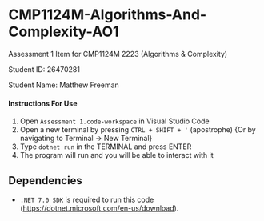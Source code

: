 # CMP1124M-Algorithms-And-Complexity-AO1
 Assessment 1 Item for CMP1124M 2223 (Algorithms & Complexity)
 
 Student ID: 26470281
 
 Student Name: Matthew Freeman

#### Instructions For Use

1. Open `Assessment 1.code-workspace` in Visual Studio Code
2. Open a new terminal by pressing `CTRL + SHIFT + '` (apostrophe) {Or by navigating to Terminal -> New Terminal}
3. Type `dotnet run` in the TERMINAL and press ENTER
4. The program will run and you will be able to interact with it

## Dependencies
- `.NET 7.0 SDK` is required to run this code (https://dotnet.microsoft.com/en-us/download).
